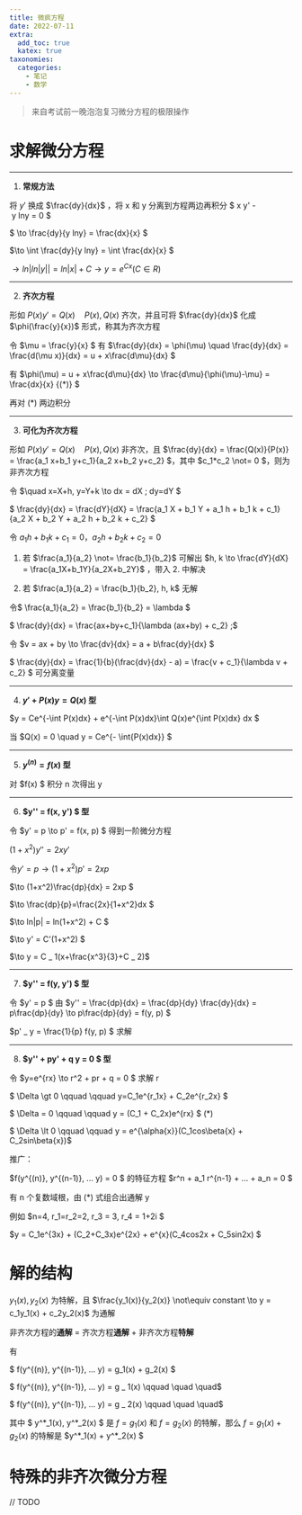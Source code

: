 ```yaml
---
title: 微疯方程
date: 2022-07-11
extra:
  add_toc: true
  katex: true
taxonomies:
  categories:
    - 笔记
    - 数学
---
```


> 来自考试前一晚泡泡复习微分方程的极限操作

# 求解微分方程

---

1. **常规方法**

将 $y'$ 换成 $\frac{dy}{dx}$ ，将 x 和 y 分离到方程两边再积分
$ x y' - y lny = 0 $

$ \to \frac{dy}{y lny} = \frac{dx}{x} $

$\to \int \frac{dy}{y lny} = \int \frac{dx}{x} $

$\to ln|ln|y|| = ln|x| + C
\to y = e^{Cx} (C \in R)$

---

2. **齐次方程**

形如 $P(x)y' = Q(x) \quad P(x), Q(x)$ 齐次，并且可将 $\frac{dy}{dx}$ 化成 $\phi(\frac{y}{x})$ 形式，称其为齐次方程

令 $\mu = \frac{y}{x} $ 有 $\frac{dy}{dx} = \phi(\mu) \quad \frac{dy}{dx} = \frac{d(\mu x)}{dx} = u + x\frac{d\mu}{dx} $

有 $\phi(\mu) = u + x\frac{d\mu}{dx} \to \frac{d\mu}{\phi(\mu)-\mu} = \frac{dx}{x} {(*)} $

再对 $(*)$ 两边积分

---

3. **可化为齐次方程**

形如 $P(x)y' = Q(x) \quad P(x), Q(x)$ 非齐次，且 $\frac{dy}{dx} = \frac{Q(x)}{P(x)} = \frac{a_1 x+b_1 y+c_1}{a_2 x+b_2 y+c_2} $，其中 $c_1*c_2 \not= 0 $，则为非齐次方程

令 $\quad x=X+h, y=Y+k \to dx = dX \; dy=dY $

$ \frac{dy}{dx} = \frac{dY}{dX} = \frac{a_1 X + b_1 Y + a_1 h + b_1 k + c_1}{a_2 X + b_2 Y + a_2 h + b_2 k + c_2} $

令 $a_1h+b_1k+c_1 = 0 ， a_2h+b_2k+c_2 = 0$

1. 若 $\frac{a_1}{a_2} \not= \frac{b_1}{b_2}$ 可解出 $h, k  \to \frac{dY}{dX} = \frac{a_1X+b_1Y}{a_2X+b_2Y}$ ，带入 2. 中解决


2. 若 $\frac{a_1}{a_2} = \frac{b_1}{b_2}, h, k$ 无解

令$ \frac{a_1}{a_2} = \frac{b_1}{b_2} = \lambda $

$ \frac{dy}{dx} = \frac{ax+by+c_1}{\lambda (ax+by) + c_2} \;$

令 $v = ax + by \to \frac{dv}{dx} = a + b\frac{dy}{dx} $

$ \frac{dy}{dx} = \frac{1}{b}(\frac{dv}{dx} - a) = \frac{v + c_1}{\lambda v + c_2} $ 可分离变量

---

4. **$y' + P(x)y = Q(x)$ 型**

$y = Ce^{-\int P(x)dx} + e^{-\int P(x)dx}\int Q(x)e^{\int P(x)dx} dx $

当 $Q(x) = 0 \quad y = Ce^{- \int{P(x)dx}} $

---

5. **$y^{(n)}=f(x)$ 型**

对 $f(x) $ 积分 n 次得出 y

---

6. **$y'' = f(x, y') $ 型**

令 $y' = p \to p' = f(x, p) $ 得到一阶微分方程

$(1+x^2)y'' = 2xy' $

令$ y' = p \to (1+x^2)p'=2xp$

$\to (1+x^2)\frac{dp}{dx} = 2xp $

$\to \frac{dp}{p}=\frac{2x}{1+x^2}dx $

$\to ln|p| = ln(1+x^2) + C $

$\to y' = C'(1+x^2) $

$\to y = C _ 1(x+\frac{x^3}{3}+C _ 2)$

---

7. **$y'' = f(y, y') $ 型**

令 $y' = p $ 由 $y'' = \frac{dp}{dx} = \frac{dp}{dy} \frac{dy}{dx} = p\frac{dp}{dy} \to p\frac{dp}{dy} = f(y, p) $

$p' _ y = \frac{1}{p} f(y, p) $ 求解

---

8. **$y'' + py' + q y = 0 $ 型**

令 $y=e^{rx} \to r^2 + pr + q = 0 $ 求解 r

$ \Delta \gt 0 \qquad \qquad y=C_1e^{r_1x} + C_2e^{r_2x} $

$ \Delta = 0 \qquad \qquad y = (C_1 + C_2x)e^{rx} $ $(*)$

$ \Delta \lt 0 \qquad \qquad y = e^{\alpha{x}}(C_1cos\beta{x} + C_2sin\beta{x})$

推广：

$f(y^{(n)}, y^{(n-1)}, ... y) = 0 $ 的特征方程 $r^n + a_1 r^{n-1} + ... + a_n = 0 $

有 n 个复数域根，由 $(*)$ 式组合出通解 y

例如 $n=4, r_1=r_2=2, r_3 = 3, r_4 = 1+2i $

$y = C_1e^{3x} + (C_2+C_3x)e^{2x} + e^{x}(C_4cos2x + C_5sin2x) $

# 解的结构

$y_1(x), y_2(x)$ 为特解，且 $\frac{y_1(x)}{y_2(x)} \not\equiv constant \to y = c_1y_1(x) + c_2y_2(x)$ 为通解

非齐次方程的**通解** = 齐次方程**通解** + 非齐次方程**特解**

有

$ f(y^{(n)}, y^{(n-1)}, ... y) = g_1(x) + g_2(x) $

$ f(y^{(n)}, y^{(n-1)}, ... y) = g _ 1(x) \qquad \quad \quad$

$ f(y^{(n)}, y^{(n-1)}, ... y) = g _ 2(x) \qquad \quad \quad$

其中 $ y^\*_1(x), y^\*_2(x) $ 是 $f = g_1(x)$ 和 $f = g_2(x)$ 的特解，那么 $f = g_1(x) + g_2(x)$ 的特解是 $y^\*_1(x) + y^\*_2(x) $

# 特殊的非齐次微分方程

// TODO
